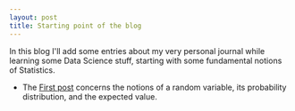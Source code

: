 ```yaml
---
layout: post
title: Starting point of the blog
---
```


In this blog I'll add some entries about my very personal journal while learning some Data Science stuff, starting with some fundamental notions of Statistics. 


- The [First post](./_posts/Erwartungswert.md) concerns the notions of a random variable, its probability distribution, and the expected value.

